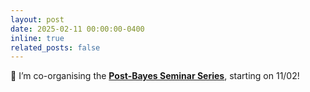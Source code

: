 ```yaml
---
layout: post
date: 2025-02-11 00:00:00-0400
inline: true
related_posts: false
---
```


 💬 I’m co-organising the [**Post-Bayes Seminar Series**](https://postbayes.github.io/seminar/), starting on 11/02! 
